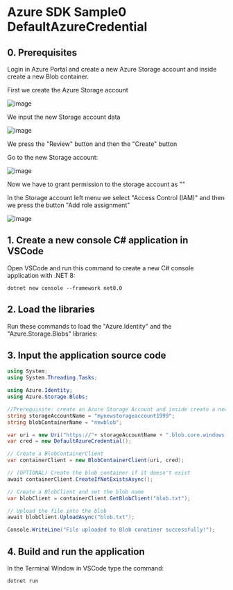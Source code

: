 # Azure SDK Sample0 DefaultAzureCredential

## 0. Prerequisites

Login in Azure Portal and create a new Azure Storage account and inside create a new Blob container.

First we create the Azure Storage account

![image](https://github.com/luiscoco/Azure_SDK_Sample0_DefaultAzureCredential/assets/32194879/aecfadad-ed4e-488c-acd5-6b2f3e73c067)

We input the new Storage account data

![image](https://github.com/luiscoco/Azure_SDK_Sample0_DefaultAzureCredential/assets/32194879/fb0c169f-cc4b-4036-a404-31d35e4c0aad)

We press the "Review" button and then the "Create" button

Go to the new Storage account:

![image](https://github.com/luiscoco/Azure_SDK_Sample0_DefaultAzureCredential/assets/32194879/1e889101-164a-40e3-8207-b2b9f8f9d15c)

Now we have to grant permission to the storage account as ""

In the Storage account left menu we select "Access Control (IAM)" and then we press the button "Add role assignment"

![image](https://github.com/luiscoco/Azure_SDK_Sample0_DefaultAzureCredential/assets/32194879/9a6c0bba-961c-4f1b-bd61-f47ac0a888e7)


## 1. Create a new console C# application in VSCode

Open VSCode and run this command to create a new C# console application with .NET 8:

```
dotnet new console --framework net8.0
```

## 2. Load the libraries

Run these commands to load the "Azure.Identity" and the "Azure.Storage.Blobs" libraries:



## 3. Input the application source code

```csharp
using System;
using System.Threading.Tasks;

using Azure.Identity;
using Azure.Storage.Blobs;

//Prerequisite: create an Azure Storage Account and inside create a new Azure Blob container
string storageAccountName = "mynewstorageaccount1999";
string blobContainerName = "newblob";

var uri = new Uri("https://"+ storageAccountName + ".blob.core.windows.net/" + blobContainerName);
var cred = new DefaultAzureCredential();

// Create a BlobContainerClient
var containerClient = new BlobContainerClient(uri, cred);

// (OPTIONAL) Create the blob container if it doesn't exist
await containerClient.CreateIfNotExistsAsync();

// Create a BlobClient and set the blob name
var blobClient = containerClient.GetBlobClient("blob.txt");

// Upload the file into the blob
await blobClient.UploadAsync("blob.txt");

Console.WriteLine("File uploaded to Blob conatiner successfully!");
```

## 4. Build and run the application

In the Terminal Window in VSCode type the command:

```
dotnet run
```


